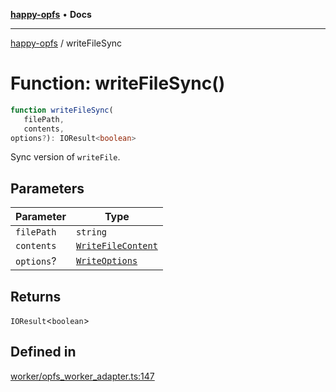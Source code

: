 [**happy-opfs**](../README.md) • **Docs**

***

[happy-opfs](../README.md) / writeFileSync

# Function: writeFileSync()

```ts
function writeFileSync(
   filePath, 
   contents, 
options?): IOResult<boolean>
```

Sync version of `writeFile`.

## Parameters

| Parameter | Type |
| ------ | ------ |
| `filePath` | `string` |
| `contents` | [`WriteFileContent`](../type-aliases/WriteFileContent.md) |
| `options`? | [`WriteOptions`](../interfaces/WriteOptions.md) |

## Returns

`IOResult`\<`boolean`\>

## Defined in

[worker/opfs\_worker\_adapter.ts:147](https://github.com/JiangJie/happy-opfs/blob/948cb3ee1ba6a4ce667d07bda817012e57b50bb8/src/worker/opfs_worker_adapter.ts#L147)
